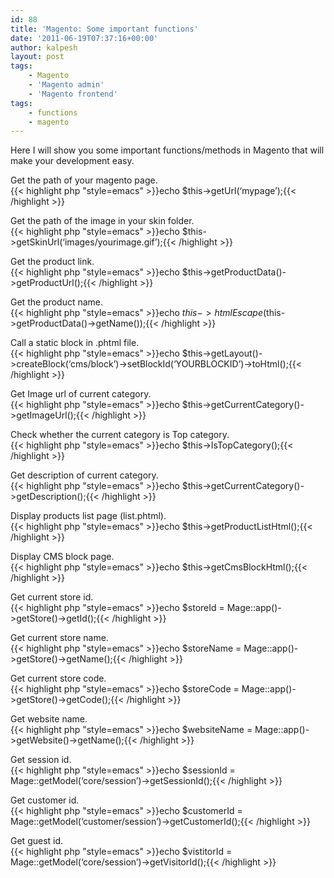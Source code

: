 ```yaml
---
id: 88
title: 'Magento: Some important functions'
date: '2011-06-19T07:37:16+00:00'
author: kalpesh
layout: post
tags:
    - Magento
    - 'Magento admin'
    - 'Magento frontend'
tags:
    - functions
    - magento
---
```


Here I will show you some important functions/methods in Magento that will make your development easy.

Get the path of your magento page.  
{{< highlight php "style=emacs" >}}echo $this->getUrl(‘mypage’);{{< /highlight >}}

Get the path of the image in your skin folder.  
{{< highlight php "style=emacs" >}}echo $this->getSkinUrl(‘images/yourimage.gif’);{{< /highlight >}}

Get the product link.  
{{< highlight php "style=emacs" >}}echo $this->getProductData()->getProductUrl();{{< /highlight >}}

Get the product name.  
{{< highlight php "style=emacs" >}}echo $this->htmlEscape($this->getProductData()->getName());{{< /highlight >}}

Call a static block in .phtml file.  
{{< highlight php "style=emacs" >}}echo $this->getLayout()->createBlock(‘cms/block’)->setBlockId(‘YOURBLOCKID’)->toHtml();{{< /highlight >}}

Get Image url of current category.  
{{< highlight php "style=emacs" >}}echo $this->getCurrentCategory()->getImageUrl();{{< /highlight >}}

Check whether the current category is Top category.  
{{< highlight php "style=emacs" >}}echo $this->IsTopCategory();{{< /highlight >}}

Get description of current category.  
{{< highlight php "style=emacs" >}}echo $this->getCurrentCategory()->getDescription();{{< /highlight >}}

Display products list page (list.phtml).  
{{< highlight php "style=emacs" >}}echo $this->getProductListHtml();{{< /highlight >}}

Display CMS block page.  
{{< highlight php "style=emacs" >}}echo $this->getCmsBlockHtml();{{< /highlight >}}  
  
Get current store id.  
{{< highlight php "style=emacs" >}}echo $storeId = Mage::app()->getStore()->getId();{{< /highlight >}}

Get current store name.  
{{< highlight php "style=emacs" >}}echo $storeName = Mage::app()->getStore()->getName();{{< /highlight >}}

Get current store code.  
{{< highlight php "style=emacs" >}}echo $storeCode = Mage::app()->getStore()->getCode();{{< /highlight >}}

Get website name.  
{{< highlight php "style=emacs" >}}echo $websiteName = Mage::app()->getWebsite()->getName();{{< /highlight >}}

Get session id.  
{{< highlight php "style=emacs" >}}echo $sessionId = Mage::getModel(‘core/session’)->getSessionId();{{< /highlight >}}

Get customer id.  
{{< highlight php "style=emacs" >}}echo $customerId = Mage::getModel(‘customer/session’)->getCustomerId();{{< /highlight >}}

Get guest id.  
{{< highlight php "style=emacs" >}}echo $vistitorId = Mage::getModel(‘core/session’)->getVisitorId();{{< /highlight >}}